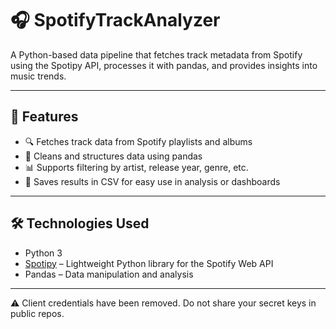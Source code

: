 # 🎧 SpotifyTrackAnalyzer

A Python-based data pipeline that fetches track metadata from Spotify using the Spotipy API, processes it with pandas, and provides insights into music trends.

---

## 📌 Features

- 🔍 Fetches track data from Spotify playlists and albums  
- 🧹 Cleans and structures data using pandas  
- 📊 Supports filtering by artist, release year, genre, etc.  
- 💾 Saves results in CSV for easy use in analysis or dashboards

---

## 🛠️ Technologies Used

- Python 3  
- [Spotipy](https://spotipy.readthedocs.io/en/2.22.1/) – Lightweight Python library for the Spotify Web API  
- Pandas – Data manipulation and analysis  

---

⚠️ Client credentials have been removed. Do not share your secret keys in public repos.
